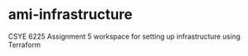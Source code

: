 # ami-infrastructure
CSYE 6225 Assignment 5 workspace for setting up infrastructure using Terraform
